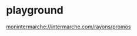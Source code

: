 # playground

[monintermarche://intermarche.com/rayons/promos](monintermarche://intermarche.com/rayons/promos)
